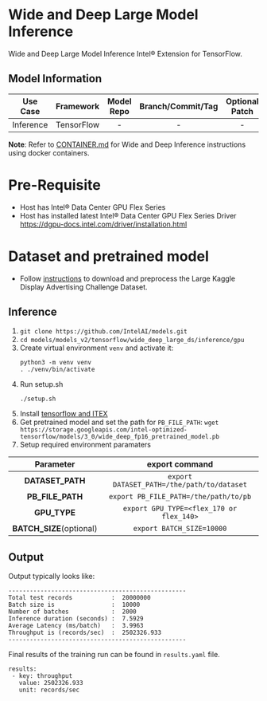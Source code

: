 # Wide and Deep Large Model Inference

Wide and Deep Large Model Inference Intel® Extension for TensorFlow.

## Model Information

| **Use Case** | **Framework** | **Model Repo** | **Branch/Commit/Tag** | **Optional Patch** |
|:---:| :---: |:--------------:|:---------------------:|:------------------:|
|  Inference   |  TensorFlow   |       -        |           -           |         -          |

**Note**: Refer to [CONTAINER.md](CONTAINER.md) for Wide and Deep Inference instructions using docker containers.

# Pre-Requisite

* Host has Intel® Data Center GPU Flex Series
* Host has installed latest Intel® Data Center GPU Flex Series Driver https://dgpu-docs.intel.com/driver/installation.html

# Dataset and pretrained model
* Follow [instructions](https://github.com/IntelAI/models/tree/master/datasets/large_kaggle_advertising_challenge/README.md) to download and preprocess the Large Kaggle Display Advertising Challenge Dataset.

## Inference

1. `git clone https://github.com/IntelAI/models.git`
2. `cd models/models_v2/tensorflow/wide_deep_large_ds/inference/gpu`
3. Create virtual environment `venv` and activate it:
    ```
    python3 -m venv venv
    . ./venv/bin/activate
    ```
4. Run setup.sh
    ```
    ./setup.sh
    ```
5. Install [tensorflow and ITEX](https://pypi.org/project/intel-extension-for-tensorflow/)
6. Get pretrained model and set the path for `PB_FILE_PATH`: `wget https://storage.googleapis.com/intel-optimized-tensorflow/models/3_0/wide_deep_fp16_pretrained_model.pb`
7. Setup required environment paramaters
 
|      **Parameter**       |                      **export command**                       |
|:------------------------:|:-------------------------------------------------------------:|
|     **DATASET_PATH**     |          `export DATASET_PATH=/the/path/to/dataset`           |
|     **PB_FILE_PATH**     |             `export PB_FILE_PATH=/the/path/to/pb`             |
|     **GPU_TYPE**         |             `export GPU_TYPE=<flex_170 or flex_140>`          |
| **BATCH_SIZE**(optional) |          `export BATCH_SIZE=10000`                            |

## Output

Output typically looks like:

```
--------------------------------------------------
Total test records           :  20000000
Batch size is                :  10000
Number of batches            :  2000
Inference duration (seconds) :  7.5929
Average Latency (ms/batch)   :  3.9963
Throughput is (records/sec)  :  2502326.933
--------------------------------------------------
```

Final results of the training run can be found in `results.yaml` file.

```
results:
 - key: throughput
   value: 2502326.933
   unit: records/sec
```
